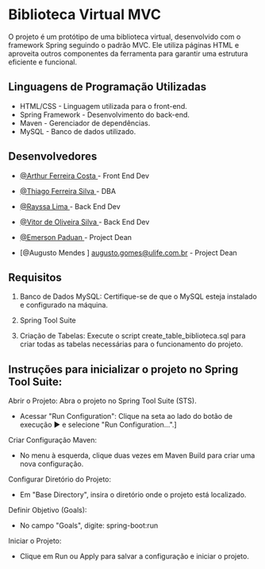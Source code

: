
# Biblioteca Virtual MVC

O projeto é um protótipo de uma biblioteca virtual, desenvolvido com o framework Spring seguindo o padrão MVC. Ele utiliza páginas HTML e aproveita outros componentes da ferramenta para garantir uma estrutura eficiente e funcional.


## Linguagens de Programação Utilizadas

- HTML/CSS - Linguagem utilizada para o front-end. <br>
- Spring Framework - Desenvolvimento do back-end. <br>
- Maven - Gerenciador de dependências. <br>
- MySQL - Banco de dados utilizado.<br>


## Desenvolvedores

- [@Arthur Ferreira Costa  ](https://github.com/devArthurF) - Front End Dev

- [@Thiago Ferreira Silva  ](https://github.com/dev-thiagofr) - DBA 

- [@Rayssa Lima  ](https://github.com/limarayssa) - Back End Dev

- [@Vitor de Oliveira Silva  ](https://github.com/VitorOliveira057) - Back End Dev

- [@Emerson Paduan  ](https://github.com/paduandev) - Project Dean

- [@Augusto Mendes  ] augusto.gomes@ulife.com.br - Project Dean

## Requisitos

1. Banco de Dados MySQL: Certifique-se de que o MySQL esteja instalado e configurado na máquina.

2. Spring Tool Suite
   
3. Criação de Tabelas: Execute o script create_table_biblioteca.sql para criar todas as tabelas necessárias para o funcionamento do projeto.

## Instruções para inicializar o projeto no Spring Tool Suite:

Abrir o Projeto: Abra o projeto no Spring Tool Suite (STS).

 - Acessar "Run Configuration": Clique na seta ao lado do botão de execução ▶️ e selecione "Run Configuration...".]
  
Criar Configuração Maven:

 - No menu à esquerda, clique duas vezes em Maven Build para criar uma nova configuração.

Configurar Diretório do Projeto:

 - Em "Base Directory", insira o diretório onde o projeto está localizado.

Definir Objetivo (Goals):

 - No campo "Goals", digite: spring-boot:run

Iniciar o Projeto:

 - Clique em Run ou Apply para salvar a configuração e iniciar o projeto.
